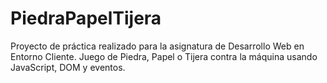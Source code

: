 # PiedraPapelTijera
Proyecto de práctica realizado para la asignatura de Desarrollo Web en Entorno Cliente. Juego de Piedra, Papel o Tijera contra la máquina usando JavaScript, DOM y eventos.
